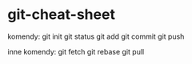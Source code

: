 # git-cheat-sheet

komendy:
git init
git status
git add
git commit
git push

inne komendy:
git fetch
git rebase
git pull

